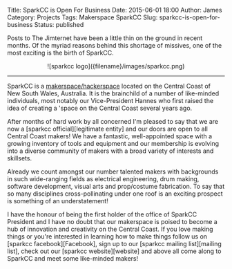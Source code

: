 Title: SparkCC is Open For Business 
Date: 2015-06-01 18:00
Author: James 
Category: Projects
Tags: Makerspace SparkCC
Slug: sparkcc-is-open-for-business
Status: published

Posts to The Jimternet have been a little thin on the ground in recent months. Of the myriad reasons behind this shortage of missives, one of the most exciting is the birth of SparkCC.

<center>![sparkcc logo]({filename}/images/sparkcc.png)</center>

---

SparkCC is a [makerspace/hackerspace][wikipedia hackerspace] located on the Central Coast of New South Wales, Australia. It is the brainchild of a number of like-minded individuals, most notably our Vice-President Hannes who first raised the idea of creating a 'space on the Central Coast several years ago.

After months of hard work by all concerned I'm pleased to say that we are now a [sparkcc official][legitimate entity] and our doors are open to all Central Coast makers! We have a fantastic, well-appointed space with a growing inventory of tools and equipment and our membership is evolving into a diverse community of makers with a broad variety of interests and skillsets.

Already we count amongst our number talented makers with backgrounds in such wide-ranging fields as electrical engineering, drum making, software development, visual arts and prop/costume fabrication. To say that so many disciplines cross-pollinating under one roof is an exciting prospect is something of an understatement!

I have the honour of being the first holder of the office of SparkCC President and I have no doubt that our makerspace is poised to become a hub of innovation and creativity on the Central Coast. If you love making things or you're interested in learning how to make things follow us on [sparkcc facebook][Facebook], sign up to our [sparkcc mailing list][mailing list], check out our [sparkcc website][website] and above all come along to SparkCC and meet some like-minded makers!

[wikipedia hackerspace]:http://en.wikipedia.org/wiki/Hackerspace
[sparkcc official]:http://sparkcc.org/sparkcc-is-official/
[sparkcc facebook]:https://www.facebook.com/sparkcentralcoast
[sparkcc mailing list]:http://sparkcc.org/
[sparkcc website]:http://sparkcc.org/
